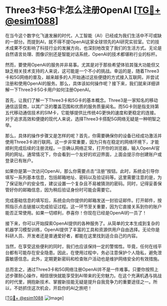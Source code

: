 # Three3卡5G卡怎么注册OpenAI [[TG💪+ @esim1088](https://t.me/s/esim1088)]

在当今这个数字化飞速发展的时代，人工智能（AI）已经成为我们生活中不可或缺的一部分。而提到AI，就不得不提OpenAI这家全球领先的AI研究实验室。它的技术成果不仅影响了科技行业的发展方向，也深刻地改变了我们的生活方式。无论是自然语言处理、图像识别还是智能对话系统，OpenAI的技术都堪称行业的标杆。

然而，要使用OpenAI的服务并非易事。尤其是对于那些希望体验其强大功能但又缺乏相关技术支持的人来说，这可能是一个不小的挑战。幸运的是，随着Three3卡和5G网络的普及，越来越多的人开始通过这些便捷的方式接入互联网，并尝试注册和使用OpenAI的服务。那么，具体该如何操作呢？接下来，我们就来详细讲解一下Three3卡5G卡用户如何注册OpenAI。

首先，让我们了解一下Three3卡和5G卡的基本概念。Three3是一家知名的移动通信运营商，以其广泛的覆盖范围和优质的服务质量闻名。而5G卡则是指支持第五代移动通信技术的SIM卡，它能够提供比传统4G更快的速度和更稳定的连接。对于追求高效和便捷的现代人来说，选择Three3卡搭配5G网络无疑是一种明智之举。

那么，具体的操作步骤又是怎样的呢？首先，你需要确保你的设备已经成功激活并使用Three3卡进行联网。这一步非常重要，因为只有在稳定的网络环境下，才能顺利完成后续的注册流程。一旦确认网络正常，打开你的浏览器，输入OpenAI官网的网址。通常情况下，你会看到一个友好的欢迎界面，上面会提示你创建账户或登录已有账户。

如果你是第一次访问OpenAI，那么你需要点击“注册”按钮。此时，系统会引导你填写一系列基本信息，包括邮箱地址、密码以及验证码等。这里需要注意的是，为了保证账户的安全性，建议设置一个复杂且不易被猜测的密码。同时，记得妥善保管好你的邮箱信息，因为稍后验证身份时可能会需要它。

完成基础信息的填写后，系统会向你提供的邮箱发送一封验证邮件。打开邮件，按照指示点击链接以完成验证过程。这一环节至关重要，因为它直接关系到你的账户能否正常使用。如果一切顺利，恭喜你！你现在已经是OpenAI的一员了！

接下来，你可以开始探索OpenAI提供的各种服务了。从简单的文本生成到复杂的机器学习模型训练，OpenAI提供了丰富的工具和资源供用户自由选择。无论你是科研人员、开发者还是普通爱好者，都能在这里找到适合自己的内容。

当然，在享受这些便利的同时，我们也应该保持一定的警惕性。毕竟，任何在线平台都有可能存在安全隐患。因此，在使用过程中，务必注意保护个人隐私，避免泄露敏感信息。此外，定期更新密码和检查账户活动也是维护网络安全的有效措施。

总而言之，通过Three3卡和5G网络注册OpenAI并不是一件难事。只要你按照上述步骤耐心操作，相信很快就能享受到AI带来的无穷魅力。在这个充满机遇与挑战的时代里，拥抱新技术、掌握新技能无疑是提升自我竞争力的重要途径之一。所以，不妨抓住这次机会，开启你的AI之旅吧！

[[TG💪+ @esim1088](https://t.me/s/esim1088) ![Image](https://i.postimg.cc/4NQfJmqS/Snipaste-2025-05-13-00-14-12.png)]